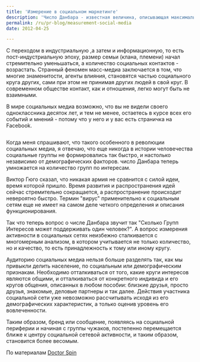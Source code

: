 ```yaml
---
title: 'Измерение в социальном маркетинге'
description: 'Число Данбара - известная величина, описывающая максимальное количество социальных контактов, которые человек способен поддерживать. Это число лежит от 100 до 230, обычно составляет 150. В это число входят только те, с кем человек общается постоянно, неважно, насколько близко.'
permalink: /ru/pr-blog/measurement-social-media
date: 2012-04-25

---
```


С переходом в индустриальную ,а затем и информационную, то есть пост-индустриальную эпоху, размер семьи (клана, племени) начал стремительно уменьшаться, а количество социальных контактов - возрастать. Странный феномен масс-медиа заключается в том, что многие знаменитости, агенты влияния, становятся частью социального круга других, сами при этом не принимая других людей в свой круг. В современном обществе контакт, как и отношения, легко могут быть не взаимными.

В мире социальных медиа возможно, что вы не видели своего  одноклассника десяток лет, и тем не менее, остаетесь в курсе всех его событий и мнений - потому что у него и у вас есть страничка на Facebook.

<img src="http://doktorspinn.se/wp-content/uploads/2012/04/socialnetwork-identity.png" alt="">

Когда меня спрашивают, что такого особенного в революции социальных медиа, я отвечаю, что еще никогда в истории человечества социальные группы не формировались так быстро, и настолько независимо от демографических факторов. число Данбара теперь умножается на количество групп по интересам.

Виктор Гюго сказал, что никакая армия не сравнится с силой идеи, время которой пришло. Время развития и распространения идей сейчас стремительно сокращается, а распространение происходит невероятно быстро.  Термин "вирус" применительно к социальным сетям еще не имеет на самом деле четкого определения и описания функционирования.

Так что теперь вопрос о числе Данбара звучит так "Сколько Групп Интересов может поддерживать один человек?". А вопрос измерения активности в социальных сетях неизбежно сталкивается с многомерным анализом, в котором учитывается не только количество, но и качество, то есть принадлежность к тому или иному кругу.

Аудиторию социальных медиа нельзя больше разделять так, как мы привыкли делить население, по социальным или демографическим признакам. Необходимо отталкиваться от того, какие круги интересов являются общими, и отталкиваться от конкретного индивида и его кругов общения, описанных в любом пособии: близкие друзья, просто друзья, знакомые, деловые партнеры и так далее. Действия участника социальной сети уже невозможно рассчитывать исходя из его демографических характеристик, а только оценив уровень его вовлеченности.

Таким образом, бренд или сообщение, появляясь на социальной периферии и начиная с группы чужаков, постепенно перемещается ближе к центру социальной сетевой активности, и таким образом, становится более весомым.

По материалам <a href="http://doktorspinn.com/2012/04/14/how-to-scale-social-media-marketing/">Doctor Spin</a>

